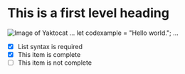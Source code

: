 # This is a first level heading
![Image of Yaktocat](https://octodex.github.com/images/yaktocat.png)
...
let codexample = "Hello world.";
...

- [x] List syntax is required
- [x] This item is complete
- [ ] This item is not complete
